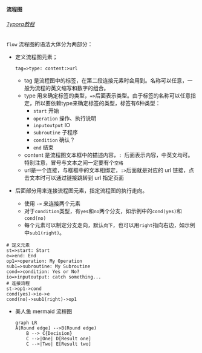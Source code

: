 #### 流程图

######  [Typora教程](<http://support.typora.io/Draw-Diagrams-With-Markdown/>)

`flow` 流程图的语法大体分为两部分：

- 定义流程图元素；

  ```
  tag=>type: content:>url
  ```

  - tag 是流程图中的标签，在第二段连接元素时会用到。名称可以任意，一般为流程的英文缩写和数字的组合。
  - type 用来确定标签的类型，`=>`后面表示类型。由于标签的名称可以任意指定，所以要依赖type来确定标签的类型，标签有6种类型：
    - `start` 开始
    - `operation` 操作、执行说明
    - `inputoutput` IO
    - `subroutine` 子程序
    - `condition` 确认？
    - `end` 结束
  - content 是流程图文本框中的描述内容，`: `后面表示内容，中英文均可。特别注意，冒号与文本之间一定要有个`空格`
  - url是一个连接，与框框中的文本相绑定，`:>`后面就是对应的 url 链接，点击文本时可以通过链接跳转到 url 指定页面

- 后面部分用来连接流程图元素，指定流程图的执行走向。

  - 使用 `->` 来连接两个元素
  - 对于`condition`类型，有`yes`和`no`两个分支，如示例中的`cond(yes)`和`cond(no)`
  - 每个元素可以制定分支走向，默认`向下`，也可以用`right`指向右边，如示例中`sub1(right)`。


```flow
# 定义元素
st=>start: Start
e=>end: End
op1=>operation: My Operation
sub1=>subroutine: My Subroutine
cond=>condition: Yes or No?
io=>inputoutput: catch something...
# 连接流程
st->op1->cond
cond(yes)->io->e
cond(no)->sub1(right)->op1
```



- 美人鱼 mermaid 流程图

  ```mermaid
  graph LR
  A[Round edge] -->B(Round edge)
      B --> C{Decision}
      C -->|One| D[Result one]
      C -->|Two| E[Result two]
  ```

